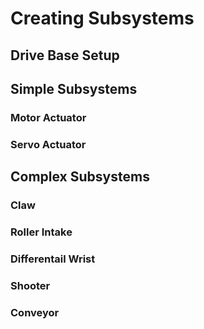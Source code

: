# Creating Subsystems

## Drive Base Setup

## Simple Subsystems

### Motor Actuator 

### Servo Actuator 

## Complex Subsystems 

### Claw

### Roller Intake

### Differentail Wrist 

### Shooter

### Conveyor